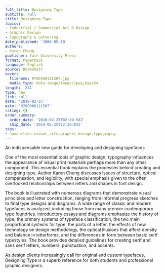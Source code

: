 ```yaml
---
full_title: Designing Type
subtitle: null
title: Designing Type
topics:
- Industrial / Commercial Art & Design
- Graphic Design
- Typography & Lettering
date_published: '2006-05-19'
authors:
- Karen Cheng
publisher: Yale University Press
format: Paperback
language: English
source: Bookshelf
cover:
  filename: 9780300111507.jpg
  media_type: data:image/image/jpeg;base64
length: '231'
type: new
link: null
date: '2010-02-25'
asin: '9780300111507'
rating: {}
order_summary:
  order_date: '2010-02-25T02:59:58Z'
  ship_date: '2010-02-25T22:20:03Z'
tags:
- humanities.visual_arts.graphic_design.typography
---
```

An indispensable new guide for developing and designing typefaces

One of the most essential tools of graphic design, typography influences the appearance of visual print materials perhaps more than any other component. This essential book explains the processes behind creating and designing type. Author Karen Cheng discusses issues of structure, optical compensation, and legibility, with special emphasis given to the often overlooked relationships between letters and shapes in font design.

The book is illustrated with numerous diagrams that demonstrate visual principles and letter construction, ranging from informal progress sketches to final type designs and diagrams. A wide range of classic and modern typefaces is analyzed, including those from many premier contemporary type foundries. Introductory essays and diagrams emphasize the history of type, the primary systems of typeface classification, the two main proportional systems for type, the parts of a letter, the effects of new technology on design methodology, the optical illusions that affect density and balance in letterforms, and the differences in form between basic serif typestyles. The book provides detailed guidelines for creating serif and sans serif letters, numbers, punctuation, and accents.

As design clients increasingly call for original and custom typefaces, Designing Type is a superb reference for both students and professional graphic designers.
